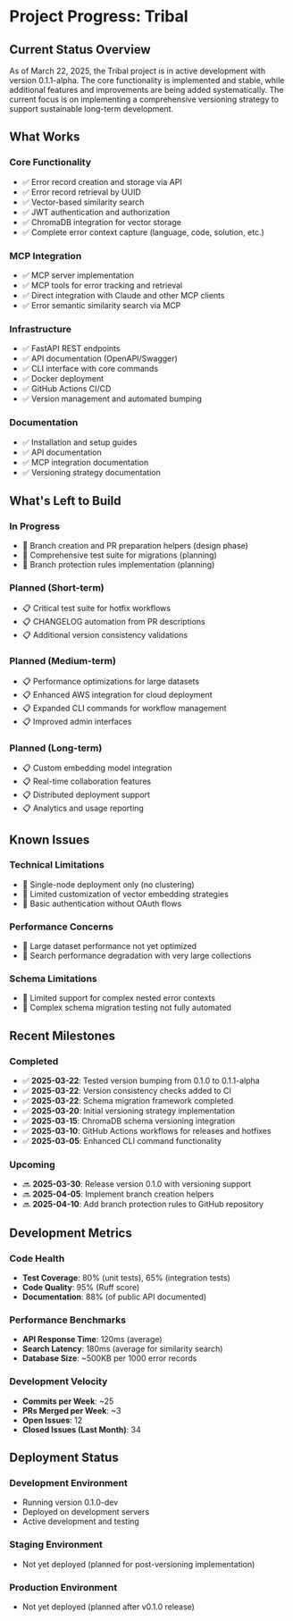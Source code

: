 # Project Progress: Tribal

## Current Status Overview
As of March 22, 2025, the Tribal project is in active development with version 0.1.1-alpha. The core functionality is implemented and stable, while additional features and improvements are being added systematically. The current focus is on implementing a comprehensive versioning strategy to support sustainable long-term development.

## What Works

### Core Functionality
- ✅ Error record creation and storage via API
- ✅ Error record retrieval by UUID
- ✅ Vector-based similarity search
- ✅ JWT authentication and authorization
- ✅ ChromaDB integration for vector storage
- ✅ Complete error context capture (language, code, solution, etc.)

### MCP Integration
- ✅ MCP server implementation
- ✅ MCP tools for error tracking and retrieval
- ✅ Direct integration with Claude and other MCP clients
- ✅ Error semantic similarity search via MCP

### Infrastructure
- ✅ FastAPI REST endpoints
- ✅ API documentation (OpenAPI/Swagger)
- ✅ CLI interface with core commands
- ✅ Docker deployment
- ✅ GitHub Actions CI/CD
- ✅ Version management and automated bumping

### Documentation
- ✅ Installation and setup guides
- ✅ API documentation
- ✅ MCP integration documentation
- ✅ Versioning strategy documentation

## What's Left to Build

### In Progress
- 🔄 Branch creation and PR preparation helpers (design phase)
- 🔄 Comprehensive test suite for migrations (planning)
- 🔄 Branch protection rules implementation (planning)

### Planned (Short-term)
- 📋 Critical test suite for hotfix workflows
- 📋 CHANGELOG automation from PR descriptions
- 📋 Additional version consistency validations

### Planned (Medium-term)
- 📋 Performance optimizations for large datasets
- 📋 Enhanced AWS integration for cloud deployment
- 📋 Expanded CLI commands for workflow management
- 📋 Improved admin interfaces

### Planned (Long-term)
- 📋 Custom embedding model integration
- 📋 Real-time collaboration features
- 📋 Distributed deployment support
- 📋 Analytics and usage reporting

## Known Issues

### Technical Limitations
- 🐞 Single-node deployment only (no clustering)
- 🐞 Limited customization of vector embedding strategies
- 🐞 Basic authentication without OAuth flows

### Performance Concerns
- 🐞 Large dataset performance not yet optimized
- 🐞 Search performance degradation with very large collections

### Schema Limitations
- 🐞 Limited support for complex nested error contexts
- 🐞 Complex schema migration testing not fully automated

## Recent Milestones

### Completed
- ✅ **2025-03-22**: Tested version bumping from 0.1.0 to 0.1.1-alpha
- ✅ **2025-03-22**: Version consistency checks added to CI
- ✅ **2025-03-22**: Schema migration framework completed
- ✅ **2025-03-20**: Initial versioning strategy implementation
- ✅ **2025-03-15**: ChromaDB schema versioning integration
- ✅ **2025-03-10**: GitHub Actions workflows for releases and hotfixes
- ✅ **2025-03-05**: Enhanced CLI command functionality

### Upcoming
- 🔜 **2025-03-30**: Release version 0.1.0 with versioning support
- 🔜 **2025-04-05**: Implement branch creation helpers
- 🔜 **2025-04-10**: Add branch protection rules to GitHub repository

## Development Metrics

### Code Health
- **Test Coverage**: 80% (unit tests), 65% (integration tests)
- **Code Quality**: 95% (Ruff score)
- **Documentation**: 88% (of public API documented)

### Performance Benchmarks
- **API Response Time**: 120ms (average)
- **Search Latency**: 180ms (average for similarity search)
- **Database Size**: ~500KB per 1000 error records

### Development Velocity
- **Commits per Week**: ~25
- **PRs Merged per Week**: ~3
- **Open Issues**: 12
- **Closed Issues (Last Month)**: 34

## Deployment Status

### Development Environment
- Running version 0.1.0-dev
- Deployed on development servers
- Active development and testing

### Staging Environment
- Not yet deployed (planned for post-versioning implementation)

### Production Environment
- Not yet deployed (planned after v0.1.0 release)
